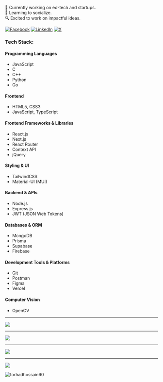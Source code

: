 <p>🔭 Currently working on ed-tech and startups.<br>🌿 Learning to socialize.<br>🔍 Excited to work on impactful ideas.</p>

[![Facebook](https://img.shields.io/badge/Facebook-%231877F2.svg?logo=Facebook&logoColor=white)](https://facebook.com/forhadhossain.me) [![LinkedIn](https://img.shields.io/badge/LinkedIn-%230077B5.svg?logo=linkedin&logoColor=white)](https://linkedin.com/in/mahrufforhad) [![X](https://img.shields.io/badge/X-black.svg?logo=X&logoColor=white)](https://x.com/mahrufforhad)

### Tech Stack:
#### Programming Languages
- JavaScript
- C
- C++
- Python
- Go
#### Frontend
- HTML5, CSS3
- JavaScript, TypeScript
#### Frontend Frameworks & Libraries
- React.js
- Next.js
- React Router
- Context API
- jQuery
#### Styling & UI
- TailwindCSS
- Material-UI (MUI)
#### Backend & APIs
- Node.js
- Express.js
- JWT (JSON Web Tokens)
#### Databases & ORM
- MongoDB
- Prisma
- Supabase
- Firebase
#### Development Tools & Platforms
- Git
- Postman
- Figma
- Vercel
#### Computer Vision
- OpenCV

---

![](https://github-readme-stats.vercel.app/api/top-langs/?username=mahrufforhad&theme=github_dark_dimmed&hide_border=true&include_all_commits=true&count_private=true&layout=compact)

---

![](https://github-contributor-stats.vercel.app/api?username=mahrufforhad&limit=5&theme=github_dark_dimmed&combine_all_yearly_contributions=true)

---

![](https://quotes-github-readme.vercel.app/api?type=vetical&theme=github_dark_dimmed)

---

[![](https://visitcount.itsvg.in/api?id=mahrufforhad&icon=5&color=12)](https://visitcount.itsvg.in)

<p align="left"><img src="https://komarev.com/ghpvc/?username=forhadhossain60&label=Profile%20views&color=0bd074&style=flat" alt="forhadhossain60"/></p>
